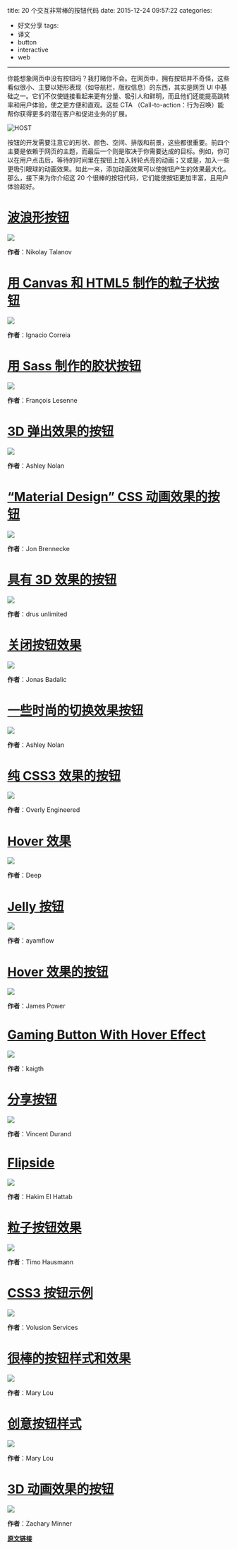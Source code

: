 title: 20 个交互非常棒的按钮代码
date: 2015-12-24 09:57:22
categories:
  - 好文分享
tags:
  - 译文
  - button
  - interactive
  - web
---

你能想象网页中没有按钮吗？我打赌你不会。在网页中，拥有按钮并不奇怪，这些看似很小、主要以矩形表现（如导航栏，版权信息）的东西，其实是网页 UI 中基础之一。它们不仅使链接看起来更有分量、吸引人和鲜明，而且他们还能提高跳转率和用户体验，使之更方便和直观。这些 CTA （Call-to-action：行为召唤）能帮你获得更多的潜在客户和促进业务的扩展。

![HOST](http://www.noupe.com/wp-content/uploads/2015/10/codesnippets-buttons-teaser_EN.jpg)

按钮的开发需要注意它的形状、颜色、空间、排版和前景，这些都很重要。前四个主要是依赖于网页的主题，而最后一个则是取决于你需要达成的目标。例如，你可以在用户点击后，等待的时间里在按钮上加入转轮点亮的动画；又或是，加入一些更吸引眼球的动画效果。如此一来，添加动画效果可以使按钮产生的效果最大化。那么，接下来为你介绍这 20 个很棒的按钮代码，它们能使按钮更加丰富，且用户体验超好。

# [波浪形按钮](http://codepen.io/suez/pen/aOgMxy)

<a href="http://codepen.io/suez/pen/aOgMxy">
  <img src="http://www.noupe.com/wp-content/uploads/2015/10/blobs-button.png">
</a>

**作者**：Nikolay Talanov

<!-- more -->

# [用 Canvas 和 HTML5 制作的粒子状按钮](http://codepen.io/igcorreia/pen/vEzmyV)

<a href="http://codepen.io/igcorreia/pen/vEzmyV">
  <img src="http://www.noupe.com/wp-content/uploads/2015/10/particle-button.png">
</a>

**作者**：Ignacio Correia

# [用 Sass 制作的胶状按钮](http://codepen.io/macreart/pen/mdCHA)

<a href="http://codepen.io/macreart/pen/mdCHA">
  <img src="http://www.noupe.com/wp-content/uploads/2015/10/gelatin-over-button-effect.png">
</a>

**作者**：François Lesenne

# [3D 弹出效果的按钮](http://codepen.io/ashleynolan/pen/djpCG)

<a href="http://codepen.io/ashleynolan/pen/djpCG">
  <img src="http://www.noupe.com/wp-content/uploads/2015/10/3d-paper-button.png">
</a>

**作者**：Ashley Nolan

# [“Material Design” CSS 动画效果的按钮](http://codepen.io/jonbrennecke/pen/xbojLg)

<a href="http://codepen.io/jonbrennecke/pen/xbojLg">
  <img src="http://www.noupe.com/wp-content/uploads/2015/10/material-design-button-effect.png">
</a>

**作者**：Jon Brennecke

# [具有 3D 效果的按钮](http://codepen.io/drus/pen/IKzqG)

<a href="http://codepen.io/drus/pen/IKzqG">
  <img src="http://www.noupe.com/wp-content/uploads/2015/10/3d-button.png">
</a>

**作者**：drus unlimited

# [关闭按钮效果](http://codepen.io/JonasB/pen/MYaMBz)

<a href="http://codepen.io/JonasB/pen/MYaMBz">
  <img src="http://www.noupe.com/wp-content/uploads/2015/10/close-button-ui.png">
</a>

**作者**：Jonas Badalic

# [一些时尚的切换效果按钮](http://codepen.io/ashleynolan/pen/wBppKz)

<a href="http://codepen.io/ashleynolan/pen/wBppKz">
  <img src="http://www.noupe.com/wp-content/uploads/2015/10/funky-toggle-buttons.png">
</a>

**作者**：Ashley Nolan

# [纯 CSS3 效果的按钮](http://codepen.io/overlyenginnered/pen/myZVYv)

<a href="http://codepen.io/overlyenginnered/pen/myZVYv">
  <img src="http://www.noupe.com/wp-content/uploads/2015/10/pure-css-button-effects.png">
</a>

**作者**：Overly Engineered

# [Hover 效果](http://codepen.io/deep1808/pen/aOQqqa)

<a href="http://codepen.io/deep1808/pen/aOQqqa">
  <img src="http://www.noupe.com/wp-content/uploads/2015/10/elegant-hover-effect.png">
</a>

**作者**：Deep

# [Jelly 按钮](http://codepen.io/ayamflow/pen/Dufxr)

<a href="http://codepen.io/ayamflow/pen/Dufxr">
  <img src="http://www.noupe.com/wp-content/uploads/2015/10/jelly-button.png">
</a>

**作者**：ayamflow

# [Hover 效果的按钮](http://codepen.io/thejamespower/pen/OVNYLL)

<a href="http://codepen.io/thejamespower/pen/OVNYLL">
  <img src="http://www.noupe.com/wp-content/uploads/2015/10/button-hover-effects.png">
</a>

**作者**：James Power

# [Gaming Button With Hover Effect](http://codepen.io/kaigth/pen/qiDJL)

<a href="http://codepen.io/kaigth/pen/qiDJL">
  <img src="http://www.noupe.com/wp-content/uploads/2015/10/hover-over-effect.png">
</a>

**作者**：kaigth

# [分享按钮](http://codepen.io/onediv/pen/dkFco)

<a href="http://codepen.io/onediv/pen/dkFco">
  <img src="http://www.noupe.com/wp-content/uploads/2015/10/share-button.png">
</a>

**作者**：Vincent Durand

# [Flipside](http://codepen.io/hakimel/pen/ZYRgwB)

<a href="http://codepen.io/hakimel/pen/ZYRgwB">
  <img src="http://www.noupe.com/wp-content/uploads/2015/10/flipside.png">
</a>

**作者**：Hakim El Hattab

# [粒子按钮效果](http://codepen.io/timohausmann/pen/icCer)

<a href="http://codepen.io/timohausmann/pen/icCer">
  <img src="http://www.noupe.com/wp-content/uploads/2015/10/button-with-particle-animation.png">
</a>

**作者**：Timo Hausmann

# [CSS3 按钮示例](http://codepen.io/volusion/pen/AgqBf)

<a href="http://codepen.io/volusion/pen/AgqBf">
  <img src="http://www.noupe.com/wp-content/uploads/2015/10/ecommerce-buttons.png">
</a>

**作者**：Volusion Services

# [很棒的按钮样式和效果](http://tympanus.net/codrops/2015/02/26/inspiration-button-styles-effects/)

<a href="http://tympanus.net/codrops/2015/02/26/inspiration-button-styles-effects/">
  <img src="http://www.noupe.com/wp-content/uploads/2015/10/series-of-button-effects.png">
</a>

**作者**：Mary Lou

# [创意按钮样式](http://tympanus.net/codrops/2013/06/13/creative-button-styles/)

<a href="http://tympanus.net/codrops/2013/06/13/creative-button-styles/">
  <img src="http://www.noupe.com/wp-content/uploads/2015/10/creative-buttons.png">
</a>

**作者**：Mary Lou

# [3D 动画效果的按钮](http://codepen.io/1forhlol/pen/VYrxOP)

<a href="http://codepen.io/1forhlol/pen/VYrxOP">
  <img src="http://www.noupe.com/wp-content/uploads/2015/10/creative-3d-buttons.png">
</a>

**作者**：Zachary Minner

[**原文链接**](http://www.noupe.com/design/20-code-snippets-for-interactive-buttons-93374.html)
